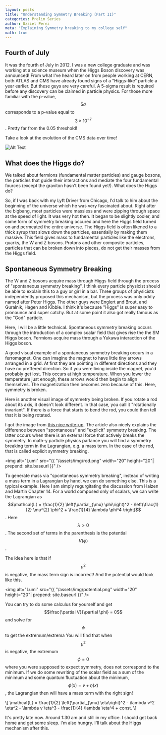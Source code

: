 ```yaml
---
layout: posts
title: "Understanding Symmetry Breaking (Part II)"
categories: Prelim Series
author: Uzziel Perez
meta: "Explaining Symmetry breaking to my college self"
math: true
---
```


## Fourth of July

It was the fourth of July in 2012. I was a new college graduate and was working at a science museum when the Higgs Boson discovery was announced! From what I've heard later on from people working at CERN, both ATLAS and CMS have already found signs of a "Higgs-like" particle a year earlier. But these guys are very careful. A 5-sigma result is required before any discovery can be claimed in particle physics. For those more familiar with the p-value, $$5 \sigma$$ corresponds to a p-value equal to $$3 \times 10^{-7}$$. Pretty far from the 0.05 threshold!

Take a look at the evolution of the CMS data over time!

![Alt Text](https://twiki.cern.ch/twiki/pub/CMSPublic/Hig13002TWiki/HZZ4l_animated.gif)

## What does the Higgs do?

We talked about fermions (fundamental matter particles) and gauge bosons, the particles that guide their interactions and mediate the four fundamental fources (except the graviton hasn't been found yet!). What does the Higgs do?

So, if I was back with my Lyft Driver from Chicago, I'd talk to him about the beginning of the universe which he was very fascinated about. Right after the bigbang, most particles were massless and were zipping through space at the speed of light. It was very hot then. It began to be slightly cooler, and some form of symmetry breaking occured and here the Higgs field turned on and permeated the entire universe. The Higgs field is often likened to a thick syrup that slows down the particles, essentially by making them massive. This field gives mass to fundamental particles like the electrons, quarks, the W and Z bosons. Protons and other composite particles, particles that can be broken down into pieces, do not get their masses from the Higgs field.


## Spontaneous Symmetry Breaking

The W and Z bosons acquire mass through Higgs field through the process of "spontaneous symmetry breaking". I think every particle physicist should be able to explain this to a guy or girl in a bar. Three groups of physicists independently proposed this mechanism, but the process was only oddly named after Peter Higgs. The other guys were Englert and Brout, and Guralnik, Hagen and Kibble. I think it's because "Higgs" is super easy to pronounce and super catchy. But at some point it also got really famous as the "God" particle.

Here, I will be a little technical. Spontaneous symmetry breaking occurs through the introduction of a complex scalar field that gives rise the the SM Higgs boson. Fermions acquire mass through a Yukawa interaction of the Higgs boson.

A good visual example of a spontaneous symmetry breaking occurs in a ferromagnet. One can imagine the magnet to have little tiny arrows arranged in a grid. At first they are pointing in different directions and they have no preffered direction. So if you were living inside the magnet, you'd probably get lost. This occurs at high temperature. When you lower the temperature just enough, these arrows would then begin to align themselves. The magnetization then becomes zero because of this. Here, symmetry is broken.

Here is another visual image of symmetry being broken. If you rotate a rod about its axis, it doesn't look different. In that case, you call it "rotationally invariant". If there is a force that starts to bend the rod, you could then tell that it is being rotated.

I got the image from [this nice write-up](http://philsci-archive.pitt.edu/9295/1/Spontaneous_symmetry_breaking_in_the_Higgs_mechanism.pdf). The article also nicely explains the difference between "spontaneous" and "explicit" symmetry breaking. The latter occurs when there is an external force that actively breaks the symmetry. In math-y particle physics parlance you will find a symmetry breaking term in the Lagrangian, e.g. a mass term. In the case of the rod, that is called explicit symmetry breaking.

<img alt="Lumi" src="{{ "/assets/img/rod.png" width="20" height="20"| prepend: site.baseurl }}" />

To generate mass via "spontaneous symmetry breaking", instead of writing a mass term in a Lagrangian by hand, we can do something else. This is a typical example. Here I am simply regurgitating the discussion from Halzen and Martin Chapter 14. For a world composed only of scalars, we can write the Lagrangian as $$\mathcal{L} = \frac{1}{2} \left(\partial_{\mu} \phi\right)^2 - \left(\frac{1}{2} \mu^{2} \phi^2 + \frac{1}{4} \lambda \phi^4 \right)$$. Here $$\lambda > 0$$. The second set of terms in the parenthesis is the potential $$V(\phi)$$.

The idea here is that if $$\mu^2$$ is negative, the mass term sign is incorrect! And the potential would look like this.

<img alt="Lumi" src="{{ "/assets/img/potential.png" width="20" height="20"| prepend: site.baseurl }}" />

You can try to do some calculus for yourself and get $$\frac{\partial V}{\partial \phi} = 0$$ and solve for $$\phi$$ to get the extremum/extrema
You will find that when $$\mu^2$$ is negative, the extremum $$\phi = 0$$ where you were supposed to expect symmetry, does not correspond to the minimum. If we do some rewriting of the scalar field as a sum of the minimum and some quantum fluctuation about the minimum, $$\phi (x) = v + \eta(x)$$, the Lagrangian then will have a mass term with the right sign!

\\[ \mathcal{L} = \frac{1}{2}  \left(\partial_{\mu} \eta\right)^2 - \lambda v^2 \eta^2 - \lambda v \eta^3 - \frac{1}{4} \lambda \eta^4 + const. \\]

It's pretty late now. Around 1:30 am and still in my office. I should get back home and get some sleep. I'm also hungry. I'll talk about the Higgs mechanism after this.
